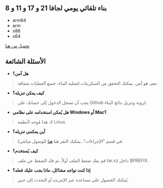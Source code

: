 ## بناء تلقائي يومي لجافا 21 و 17 و 11 و 8
- arm64
- arm
- x86
- x64

[تحميل من هنا](https://github.com/9gwk/java/actions)

## الأسئلة الشائعة

- **هل آمن؟**

> نعم، هو آمن. يمكنك التحقق من السكربتات لعملية البناء، جميع العمليات شفافة.

- **كيف يمكن تنزيله؟**

> يجب أن تسجل الدخول إلى حسابك على Github لرؤية وتنزيل نتائج البناء.

- **هل يُمكن استخدامه على نظامي Windows أو Mac؟**

> لا، هذا مُوجه لأنظمة Linux.

- **أين يمكنني تنزيله؟**

> في قسم "الإجراءات"، يمكنك النقر هنا [هنا](https://github.com/9gwk/java/actions) للوصول مباشرةً.

- **كيف يُستخدم؟**

> قم بفك ضغط الملف أولاً، ثم فك الضغط عن ملف tar.xz داخل $PREFIX.

- **إذا كنت تواجه مشاكل، ماذا يجب عليك فعله؟**

> يُمكنك الحصول على مساعدة عبر الإنترنت أو التحدث إلى خبير.
